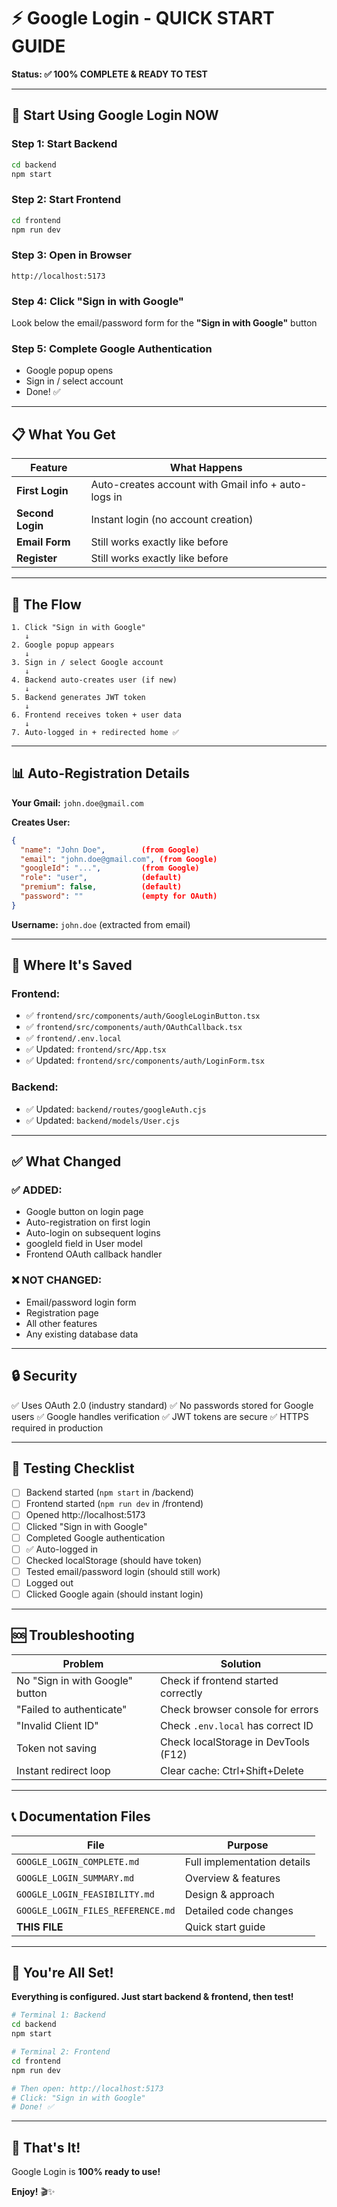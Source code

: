 # ⚡ Google Login - QUICK START GUIDE

**Status: ✅ 100% COMPLETE & READY TO TEST**

---

## 🚀 Start Using Google Login NOW

### Step 1: Start Backend
```bash
cd backend
npm start
```

### Step 2: Start Frontend
```bash
cd frontend
npm run dev
```

### Step 3: Open in Browser
```
http://localhost:5173
```

### Step 4: Click "Sign in with Google"
Look below the email/password form for the **"Sign in with Google"** button

### Step 5: Complete Google Authentication
- Google popup opens
- Sign in / select account
- Done! ✅

---

## 📋 What You Get

| Feature | What Happens |
|---------|--------------|
| **First Login** | Auto-creates account with Gmail info + auto-logs in |
| **Second Login** | Instant login (no account creation) |
| **Email Form** | Still works exactly like before |
| **Register** | Still works exactly like before |

---

## 🎯 The Flow

```
1. Click "Sign in with Google"
   ↓
2. Google popup appears
   ↓
3. Sign in / select Google account
   ↓
4. Backend auto-creates user (if new)
   ↓
5. Backend generates JWT token
   ↓
6. Frontend receives token + user data
   ↓
7. Auto-logged in + redirected home ✅
```

---

## 📊 Auto-Registration Details

**Your Gmail:** `john.doe@gmail.com`

**Creates User:**
```json
{
  "name": "John Doe",        (from Google)
  "email": "john.doe@gmail.com", (from Google)
  "googleId": "...",         (from Google)
  "role": "user",            (default)
  "premium": false,          (default)
  "password": ""             (empty for OAuth)
}
```

**Username:** `john.doe` (extracted from email)

---

## 💾 Where It's Saved

### Frontend:
- ✅ `frontend/src/components/auth/GoogleLoginButton.tsx`
- ✅ `frontend/src/components/auth/OAuthCallback.tsx`
- ✅ `frontend/.env.local`
- ✅ Updated: `frontend/src/App.tsx`
- ✅ Updated: `frontend/src/components/auth/LoginForm.tsx`

### Backend:
- ✅ Updated: `backend/routes/googleAuth.cjs`
- ✅ Updated: `backend/models/User.cjs`

---

## ✅ What Changed

### ✅ ADDED:
- Google button on login page
- Auto-registration on first login
- Auto-login on subsequent logins
- googleId field in User model
- Frontend OAuth callback handler

### ❌ NOT CHANGED:
- Email/password login form
- Registration page
- All other features
- Any existing database data

---

## 🔒 Security

✅ Uses OAuth 2.0 (industry standard)
✅ No passwords stored for Google users
✅ Google handles verification
✅ JWT tokens are secure
✅ HTTPS required in production

---

## 🧪 Testing Checklist

- [ ] Backend started (`npm start` in /backend)
- [ ] Frontend started (`npm run dev` in /frontend)
- [ ] Opened http://localhost:5173
- [ ] Clicked "Sign in with Google"
- [ ] Completed Google authentication
- [ ] ✅ Auto-logged in
- [ ] Checked localStorage (should have token)
- [ ] Tested email/password login (should still work)
- [ ] Logged out
- [ ] Clicked Google again (should instant login)

---

## 🆘 Troubleshooting

| Problem | Solution |
|---------|----------|
| No "Sign in with Google" button | Check if frontend started correctly |
| "Failed to authenticate" | Check browser console for errors |
| "Invalid Client ID" | Check `.env.local` has correct ID |
| Token not saving | Check localStorage in DevTools (F12) |
| Instant redirect loop | Clear cache: Ctrl+Shift+Delete |

---

## 📞 Documentation Files

| File | Purpose |
|------|---------|
| `GOOGLE_LOGIN_COMPLETE.md` | Full implementation details |
| `GOOGLE_LOGIN_SUMMARY.md` | Overview & features |
| `GOOGLE_LOGIN_FEASIBILITY.md` | Design & approach |
| `GOOGLE_LOGIN_FILES_REFERENCE.md` | Detailed code changes |
| **THIS FILE** | Quick start guide |

---

## 🎉 You're All Set!

**Everything is configured. Just start backend & frontend, then test!**

```bash
# Terminal 1: Backend
cd backend
npm start

# Terminal 2: Frontend
cd frontend
npm run dev

# Then open: http://localhost:5173
# Click: "Sign in with Google"
# Done! ✅
```

---

## 🚀 That's It!

Google Login is **100% ready to use!**

**Enjoy!** 🎬✨
